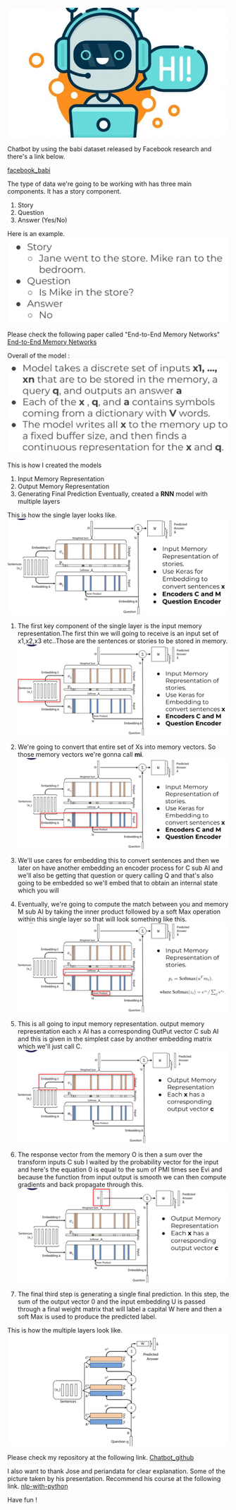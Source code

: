 ![Chatbot](/images/chatbot0.jpg)

Chatbot by using the babi dataset released by Facebook research and there's a link below.

[facebook_babi](https://research.fb.com/downloads.babi)

The type of data we're going to be working with has three main components.
It has a story component.
1. Story
2. Question
3. Answer (Yes/No)

Here is an example.
![example](/images/chatbot2.png)

Please check the following paper called "End-to-End Memory Networks"
[End-to-End Memory Networks](https://research.fb.com/downloads.babi)

Overall of the model :
![example](/images/chatbot31.png)

This is how I created the models
1. Input Memory Representation
2. Output Memory Representation
3. Generating Final Prediction
Eventually, created a **RNN** model with multiple layers

This is how the single layer looks like.
![example](/images/chatbot1.png)

1. The first key component of the single layer is the input memory representation.The first thin we will going to receive is an input set of x1,x2,x3 etc..Those are the sentences or stories to be stored in memory.
![example](/images/chatbot5.png)

2. We're going to convert that entire set of Xs into memory vectors. So those memory vectors we're gonna call **mi**.
![example](/images/chatbot6.png)

3. We'll use cares for embedding this to convert sentences and then we later on have another embedding an encoder process for C sub AI and we'll also be getting that question or query calling Q and that's also going to be embedded so we'll embed that to obtain an internal state which you will

4. Eventually, we're going to compute the match between you and memory M sub AI by taking the inner product followed by a soft Max operation within this single layer so that will look something like this.
![example](/images/chatbot7.png)

5. This is all going to input memory representation. output memory representation each x AI has a corresponding OutPut vector C sub AI and this is given in the simplest case by another embedding matrix which we'll just call C.
![output_embedings](/images/chatbot8.png)

6. The response vector from the memory O is then a sum over the transform inputs C sub I waited by the probability vector for the input and here's the equation 0 is equal to the sum of PMI times see Evi and because the function from input output is smooth we can then compute gradients and back propagate through this.
![output_embedings](/images/chatbot9.png)

7. The final third step is generating a single final prediction. In this step, the sum of the output vector 0 and the input embedding U is passed through a final weight matrix that will label a capital W here and then a soft Max is used to produce the predicted label.

This is how the multiple layers look like.
![output_embedings](/images/chatbot10.png)

Please check my repository at the following link.
[Chatbot_github](https://github.com/erenat77/chatbot_with_Babi_Data_Set.git)

I also want to thank Jose and periandata for clear explanation. Some of the picture taken by his presentation.
Recommend his course at the following link. [nlp-with-python](https://www.udemy.com/course/nlp-natural-language-processing-with-python/)

Have fun !
